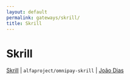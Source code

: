 ```yaml
---
layout: default
permalink: gateways/skrill/
title: Skrill
---
```


Skrill
======

[Skrill](https://github.com/alfaproject/omnipay-skrill) | `alfaproject/omnipay-skrill` | [João Dias](https://github.com/alfaproject)